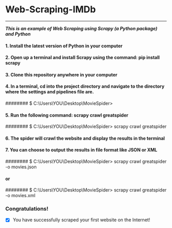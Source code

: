 # Web-Scraping-IMDb
------

***This is an example of Web Scraping using Scrapy (a Python package) and Python***

#### 1. Install the latest version of Python in your computer
#### 2. Open up a terminal and install Scrapy using the command: pip install scrapy
#### 3. Clone this repository anywhere in your computer

#### 4. In a terminal, cd into the project directory and navigate to the directory where the settings and pipelines file are.

######## $ C:\Users\YOU\Desktop\MovieSpider>

#### 5. Run the following command: scrapy crawl greatspider

######## $ C:\Users\YOU\Desktop\MovieSpider> scrapy crawl greatspider

#### 6. The spider will crawl the website and display the results in the terminal
#### 7. You can choose to output the results in file format like JSON or XML

######## $ C:\Users\YOU\Desktop\MovieSpider> scrapy crawl greatspider -o movies.json
#### or
######## $ C:\Users\YOU\Desktop\MovieSpider> scrapy crawl greatspider -o movies.xml


### Congratulations!
- [X] You have successfully scraped your first website on the Internet!
